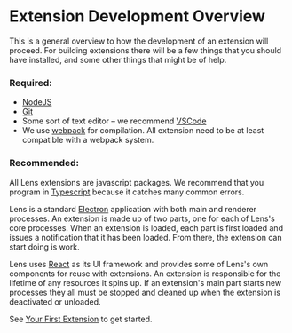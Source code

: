 # Extension Development Overview

This is a general overview to how the development of an extension will proceed. For building extensions there will be a few things that you should have installed, and some other things that might be of help.

### Required:
- [NodeJS](https://www.nodejs.org/en/)
- [Git](https://www.git-scm.com/)
- Some sort of text editor – we recommend [VSCode](https://code.visualstudio.com/)
- We use [webpack](https://webpack.js.org/) for compilation. All extension need to be at least compatible with a webpack system.

### Recommended:

All Lens extensions are javascript packages. We recommend that you program in [Typescript](https://www.typescriptlang.org/) because it catches many common errors.

Lens is a standard [Electron](https://www.electronjs.org/) application with both main and renderer processes. An extension is made up of two parts, one for each of Lens's core processes. When an extension is loaded, each part is first loaded and issues a notification that it has been loaded. From there, the extension can start doing is work.

Lens uses [React](https://www.reactjs.org/) as its UI framework and provides some of Lens's own components for reuse with extensions. An extension is responsible for the lifetime of any resources it spins up. If an extension's main part starts new processes they all must be stopped and cleaned up when the extension is deactivated or unloaded.

See [Your First Extension](your-first-extension.md) to get started.
